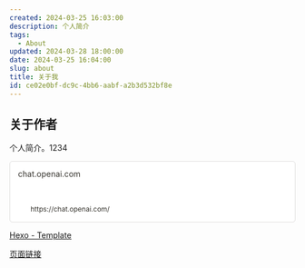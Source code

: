 ```yaml
---
created: 2024-03-25 16:03:00
description: 个人简介
tags:
  - About
updated: 2024-03-28 18:00:00
date: 2024-03-25 16:04:00
slug: about
title: 关于我
id: ce02e0bf-dc9c-4bb6-aabf-a2b3d532bf8e
---
```


## 关于作者

个人简介。1234

<div style="width: 100%; margin-top: 4px; margin-bottom: 4px;"><div style="display: flex; background:white;border-radius:5px"><a href="https://chat.openai.com/"target="_blank"rel="noopener noreferrer"style="display: flex; color: inherit; text-decoration: none; user-select: none; transition: background 20ms ease-in 0s; cursor: pointer; flex-grow: 1; min-width: 0px; flex-wrap: wrap-reverse; align-items: stretch; text-align: left; overflow: hidden; border: 1px solid rgba(55, 53, 47, 0.16); border-radius: 5px; position: relative; fill: inherit;"><div style="flex: 4 1 180px; padding: 12px 14px 14px; overflow: hidden; text-align: left;"><div style="font-size: 14px; line-height: 20px; color: rgb(55, 53, 47); white-space: nowrap; overflow: hidden; text-overflow: ellipsis; min-height: 24px; margin-bottom: 2px;">chat.openai.com</div><div style="font-size: 12px; line-height: 16px; color: rgba(55, 53, 47, 0.65); height: 32px; overflow: hidden;"></div><div style="display: flex; margin-top: 6px; height: 16px;"><img src=""style="width: 16px; height: 16px; min-width: 16px; margin-right: 6px;"><div style="font-size: 12px; line-height: 16px; color: rgb(55, 53, 47); white-space: nowrap; overflow: hidden; text-overflow: ellipsis;">https://chat.openai.com/</div></div></div></a></div></div>

[Hexo - Template](https://www.notion.so/ef431500073e478b93e22c839f55ff2a)

[页面链接](/d88765d087ec4a77bf0fe76bf90043f9?v=3df8ea4719a14e1382fbee5611ba4a0f)
